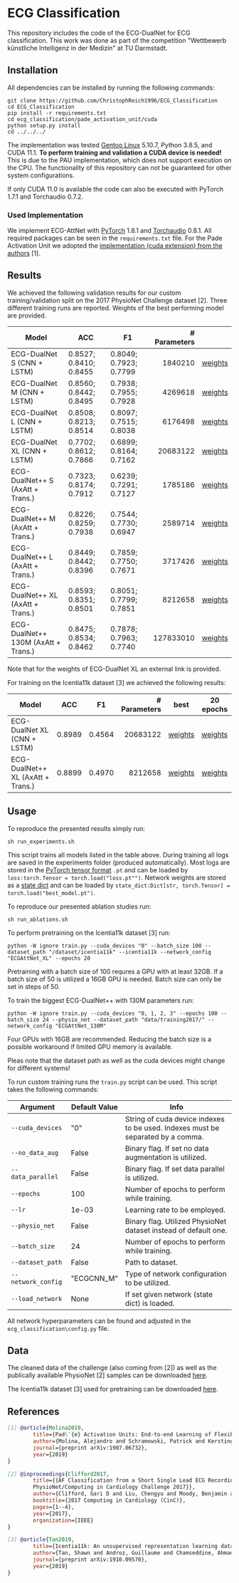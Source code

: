 # ECG Classification

This repository includes the code of the ECG-DualNet for ECG classification. This work was done as part of the 
competition "Wettbewerb künstliche Intelligenz in der Medizin" at TU Darmstadt.

## Installation

All dependencies can be installed by running the following commands:

```shell script
git clone https://github.com/ChristophReich1996/ECG_Classification
cd ECG_Classification
pip install -r requirements.txt
cd ecg_classification/pade_activation_unit/cuda
python setup.py install
cd ../../../
```

The implementation was tested [Gentoo Linux](https://www.gentoo.org/) 5.10.7, Python 3.8.5, and CUDA 11.1. **To perform 
training and validation a CUDA device is needed!** This is due to the PAU implementation, which does not support 
execution on the CPU. The functionality of this repository can not be guaranteed for other system configurations.

If only CUDA 11.0 is available the code can also be executed with PyTorch 1.7.1 and Torchaudio 0.7.2.

### Used Implementation

We implement ECG-AttNet with [PyTorch](https://pytorch.org/) 1.8.1 and 
[Torchaudio](https://pytorch.org/audio/stable/index.html) 0.8.1. All required packages can be seen 
in the `requirements.txt` file. For the Pade Activation Unit we adopted the 
[implementation (cuda extension) from the authors](https://github.com/ml-research/pau) [1].

## Results

We achieved the following validation results for our custom training/validation split on the 2017 PhysioNet Challenge 
dataset [2]. Three different training runs are reported. Weights of the best performing model are provided.

| Model | ACC | F1 | # Parameters |  |
| --- | --- | --- | ---: | --- |
| ECG-DualNet S (CNN + LSTM) | 0.8527; 0.8410; 0.8455 | 0.8049; 0.7923; 0.7799 | 1840210 | [weights](experiments/13_05_2021__01_37_34ECGCNN_S_physio_net_dataset/models/best_model.pt) |
| ECG-DualNet M (CNN + LSTM) | 0.8560; 0.8442; 0.8495 | 0.7938; 0.7955; 0.7928 | 4269618 | [weights](experiments/13_05_2021__02_06_41ECGCNN_M_physio_net_dataset/models/best_model.pt) |
| ECG-DualNet L (CNN + LSTM) |  0.8508; 0.8213; 0.8514 | 0.8097; 0.7515; 0.8038 | 6176498 | [weights](experiments/13_05_2021__13_54_12ECGCNN_L_physio_net_dataset/models/best_model.pt) |
| ECG-DualNet XL (CNN + LSTM) | 0.7702; 0.8612; 0.7866 | 0.6899; 0.8164; 0.7162 | 20683122 | [weights](https://studtudarmstadtde-my.sharepoint.com/:u:/g/personal/christoph_reich_stud_tu-darmstadt_de/EXIoAOjpQq1Gh3PPBkwKTDUBTnGVTa8HCjfQHyGmZOVRJg?e=yDCZVV) |
| ECG-DualNet++ S (AxAtt + Trans.) | 0.7323; 0.8174; 0.7912 | 0.6239; 0.7291; 0.7127 | 1785186 | [weights](experiments/13_05_2021__05_35_44ECGAttNet_S_physio_net_dataset/models/best_model.pt) |
| ECG-DualNet++ M (AxAtt + Trans.) | 0.8226; 0.8259; 0.7938 | 0.7544; 0.7730; 0.6947 | 2589714 | [weights](experiments/13_05_2021__06_46_54ECGAttNet_M_physio_net_dataset/models/best_model.pt) |
| ECG-DualNet++ L (AxAtt + Trans.) | 0.8449; 0.8442; 0.8396 | 0.7859; 0.7750; 0.7671 | 3717426 | [weights](experiments/13_05_2021__07_56_52ECGAttNet_L_physio_net_dataset/models/best_model.pt) |
| ECG-DualNet++ XL (AxAtt + Trans.) | 0.8593; 0.8351; 0.8501 | 0.8051; 0.7799; 0.7851 | 8212658 | [weights](experiments/13_05_2021__09_42_13ECGAttNet_XL_physio_net_dataset/models/best_model.pt) |
| ECG-DualNet++ 130M (AxAtt + Trans.) | 0.8475; 0.8534; 0.8462 | 0.7878; 0.7963; 0.7740 | 127833010 | [weights](https://studtudarmstadtde-my.sharepoint.com/:u:/g/personal/christoph_reich_stud_tu-darmstadt_de/EfQSSiciRjBOvUORGYyMEMEBqjD5yjolLFoZIMjywyiKXw?e=z2p7vh) |

Note that for the weights of ECG-DualNet XL an external link is provided.

For training on the Icentia11k dataset [3] we achieved the following results:

| Model | ACC | F1 | # Parameters | best | 20 epochs |
| --- | --- | --- | ---: | --- | --- |
| ECG-DualNet XL (CNN + LSTM) | 0.8989 | 0.4564 | 20683122 | [weights](experiments/20_05_2021__18_32_19ECGAttNet_XL_icentia11k_dataset/models/best_model.pt) | [weights](experiments/20_05_2021__18_32_19ECGAttNet_XL_icentia11k_dataset/models/20.pt) |
| ECG-DualNet++ XL (AxAtt + Trans.) | 0.8899 | 0.4970 | 8212658 | [weights]() | [weights](https://studtudarmstadtde-my.sharepoint.com/:u:/g/personal/christoph_reich_stud_tu-darmstadt_de/EVaS1KbQ6fRDo-IJYjOL1GQB5oRkx4IZB5IUWCOWWsoomA?e=3Nr9RD) |

## Usage

To reproduce the presented results simply run:

```shell script
sh run_experiments.sh
```

This script trains all models listed in the table above. During training all logs are saved in the experiments folder 
(produced automatically). Most logs are stored in the 
[PyTorch tensor format](https://pytorch.org/docs/stable/generated/torch.load.html) `.pt` and can be loaded by 
`loss:torch.Tensor = torch.load("loss.pt"")`. Network weights are stored as a 
[state dict](https://pytorch.org/tutorials/beginner/saving_loading_models.html#what-is-a-state-dict) and can be loaded 
by `state_dict:Dict[str, torch.Tensor] = torch.load("best_model.pt")`.

To reproduce our presented ablation studies run:

```shell script
sh run_ablations.sh
```

To perform pretraining on the Icentia11k dataset [3] run:

```shell script
python -W ignore train.py --cuda_devices "0" --batch_size 100 --dataset_path "/dataset/icentia11k" --icentia11k --network_config "ECGAttNet_XL" --epochs 20
```

Pretraining with a batch size of 100 requres a GPU with at least 32GB. If a batch size of 50 is utilized a 16GB GPU is needed. Batch size can only be set in steps of 50.

To train the biggest ECG-DualNet++ with 130M parameters run:

```shell script
python -W ignore train.py --cuda_devices "0, 1, 2, 3" --epochs 100 --batch_size 24 --physio_net --dataset_path "data/training2017/" --network_config "ECGAttNet_130M"
```

Four GPUs with 16GB are recommended. Reducing the batch size is a possible workaround if limited GPU memory is available.

Pleas note that the dataset path as well as the cuda devices might change for different systems!

To run custom training runs the `train.py` script can be used. This script takes the following commands:

| Argument | Default Value | Info |
| --- | --- | --- |
| `--cuda_devices` | "0" | String of cuda device indexes to be used. Indexes must be separated by a comma. |
| `--no_data_aug` | False | Binary flag. If set no data augmentation is utilized. |
| `--data_parallel` | False | Binary flag. If set data parallel is utilized. |
| `--epochs` | 100 | Number of epochs to perform while training. |
| `--lr` | 1e-03 | Learning rate to be employed. |
| `--physio_net` | False | Binary flag. Utilized PhysioNet dataset instead of default one. |
| `--batch_size` | 24 | Number of epochs to perform while training. |
| `--dataset_path` | False | Path to dataset. |
| `--network_config` | "ECGCNN_M" | Type of network configuration to be utilized. |
| `--load_network` | None | If set given network (state dict) is loaded. |

All network hyperparameters can be found and adjusted in the `ecg_classification\config.py` file.

## Data

The cleaned data of the challenge (also coming from [2]) as well as the publically available PhysioNet [2] samples can be downloaded [here](https://studtudarmstadtde-my.sharepoint.com/:u:/g/personal/christoph_reich_stud_tu-darmstadt_de/Ebl-lX1RfsFLjLWNfdmOaFMBczbye6m_vOYjbhhvFHd7Lg?e=XxcvzV).

The Icentia11k dataset [3] used for pretraining can be downloaded [here](https://academictorrents.com/details/af04abfe9a3c96b30e5dd029eb185e19a7055272).

## References

```bibtex
[1] @article{Molina2019,
        title={Pad\'{e} Activation Units: End-to-end Learning of Flexible Activation Functions in Deep Networks},
        author={Molina, Alejandro and Schramowski, Patrick and Kersting, Kristian},
        journal={preprint arXiv:1907.06732},
        year={2019}
}
```

```bibtex
[2] @inproceedings{Clifford2017,
        title={{AF Classification from a Short Single Lead ECG Recording: the
        PhysioNet/Computing in Cardiology Challenge 2017}},
        author={Clifford, Gari D and Liu, Chengyu and Moody, Benjamin and Li-wei, H Lehman and Silva, Ikaro and Li, Qiao and Johnson, AE and Mark, Roger G},
        booktitle={2017 Computing in Cardiology (CinC)},
        pages={1--4},
        year={2017},
        organization={IEEE}
}
```

```bibtex
[3] @article{Tan2019,
        title={Icentia11k: An unsupervised representation learning dataset for arrhythmia subtype discovery},
        author={Tan, Shawn and Androz, Guillaume and Chamseddine, Ahmad and Fecteau, Pierre and Courville, Aaron and Bengio, Yoshua and Cohen, Joseph Paul},
        journal={preprint arXiv:1910.09570},
        year={2019}
}
```

